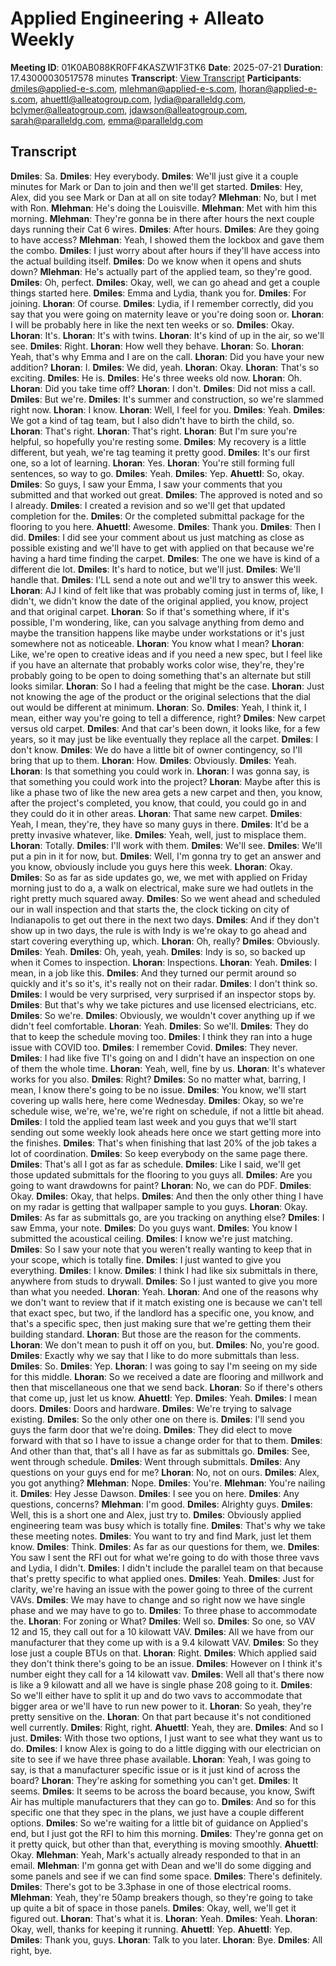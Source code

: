 # Applied Engineering + Alleato Weekly
**Meeting ID**: 01K0AB088KR0FF4KASZW1F3TK6
**Date**: 2025-07-21
**Duration**: 17.43000030517578 minutes
**Transcript**: [View Transcript](https://app.fireflies.ai/view/01K0AB088KR0FF4KASZW1F3TK6)
**Participants**: dmiles@applied-e-s.com, mlehman@applied-e-s.com, lhoran@applied-e-s.com, ahuettl@alleatogroup.com, lydia@paralleldg.com, bclymer@alleatogroup.com, jdawson@alleatogroup.com, sarah@paralleldg.com, emma@paralleldg.com

## Transcript
**Dmiles**: Sa.
**Dmiles**: Hey everybody.
**Dmiles**: We'll just give it a couple minutes for Mark or Dan to join and then we'll get started.
**Dmiles**: Hey, Alex, did you see Mark or Dan at all on site today?
**Mlehman**: No, but I met with Ron.
**Mlehman**: He's doing the Louisville.
**Mlehman**: Met with him this morning.
**Mlehman**: They're gonna be in there after hours the next couple days running their Cat 6 wires.
**Dmiles**: After hours.
**Dmiles**: Are they going to have access?
**Mlehman**: Yeah, I showed them the lockbox and gave them the combo.
**Dmiles**: I just worry about after hours if they'll have access into the actual building itself.
**Dmiles**: Do we know when it opens and shuts down?
**Mlehman**: He's actually part of the applied team, so they're good.
**Dmiles**: Oh, perfect.
**Dmiles**: Okay, well, we can go ahead and get a couple things started here.
**Dmiles**: Emma and Lydia, thank you for.
**Dmiles**: For joining.
**Lhoran**: Of course.
**Dmiles**: Lydia, if I remember correctly, did you say that you were going on maternity leave or you're doing soon or.
**Lhoran**: I will be probably here in like the next ten weeks or so.
**Dmiles**: Okay.
**Lhoran**: It's.
**Lhoran**: It's with twins.
**Lhoran**: It's kind of up in the air, so we'll see.
**Dmiles**: Right.
**Lhoran**: How well they behave.
**Lhoran**: So.
**Lhoran**: Yeah, that's why Emma and I are on the call.
**Lhoran**: Did you have your new addition?
**Lhoran**: I.
**Dmiles**: We did, yeah.
**Lhoran**: Okay.
**Lhoran**: That's so exciting.
**Dmiles**: He is.
**Dmiles**: He's three weeks old now.
**Lhoran**: Oh.
**Lhoran**: Did you take time off?
**Lhoran**: I don't.
**Dmiles**: Did not miss a call.
**Dmiles**: But we're.
**Dmiles**: It's summer and construction, so we're slammed right now.
**Lhoran**: I know.
**Lhoran**: Well, I feel for you.
**Dmiles**: Yeah.
**Dmiles**: We got a kind of tag team, but I also didn't have to birth the child, so.
**Lhoran**: That's right.
**Lhoran**: That's right.
**Lhoran**: But I'm sure you're helpful, so hopefully you're resting some.
**Dmiles**: My recovery is a little different, but yeah, we're tag teaming it pretty good.
**Dmiles**: It's our first one, so a lot of learning.
**Lhoran**: Yes.
**Lhoran**: You're still forming full sentences, so way to go.
**Dmiles**: Yeah.
**Dmiles**: Yep.
**Ahuettl**: So, okay.
**Dmiles**: So guys, I saw your Emma, I saw your comments that you submitted and that worked out great.
**Dmiles**: The approved is noted and so I already.
**Dmiles**: I created a revision and so we'll get that updated completion for the.
**Dmiles**: Or the completed submittal package for the flooring to you here.
**Ahuettl**: Awesome.
**Dmiles**: Thank you.
**Dmiles**: Then I did.
**Dmiles**: I did see your comment about us just matching as close as possible existing and we'll have to get with applied on that because we're having a hard time finding the carpet.
**Dmiles**: The one we have is kind of a different die lot.
**Dmiles**: It's hard to notice, but we'll just.
**Dmiles**: We'll handle that.
**Dmiles**: I'LL send a note out and we'll try to answer this week.
**Lhoran**: AJ I kind of felt like that was probably coming just in terms of, like, I didn't, we didn't know the date of the original applied, you know, project and that original carpet.
**Lhoran**: So if that's something where, if it's possible, I'm wondering, like, can you salvage anything from demo and maybe the transition happens like maybe under workstations or it's just somewhere not as noticeable.
**Lhoran**: You know what I mean?
**Lhoran**: Like, we're open to creative ideas and if you need a new spec, but I feel like if you have an alternate that probably works color wise, they're, they're probably going to be open to doing something that's an alternate but still looks similar.
**Lhoran**: So I had a feeling that might be the case.
**Lhoran**: Just not knowing the age of the product or the original selections that the dial out would be different at minimum.
**Lhoran**: So.
**Dmiles**: Yeah, I think it, I mean, either way you're going to tell a difference, right?
**Dmiles**: New carpet versus old carpet.
**Dmiles**: And that car's been down, it looks like, for a few years, so it may just be like eventually they replace all the carpet.
**Dmiles**: I don't know.
**Dmiles**: We do have a little bit of owner contingency, so I'll bring that up to them.
**Lhoran**: How.
**Dmiles**: Obviously.
**Dmiles**: Yeah.
**Lhoran**: Is that something you could work in.
**Lhoran**: I was gonna say, is that something you could work into the project?
**Lhoran**: Maybe after this is like a phase two of like the new area gets a new carpet and then, you know, after the project's completed, you know, that could, you could go in and they could do it in other areas.
**Lhoran**: That same new carpet.
**Dmiles**: Yeah, I mean, they're, they have so many guys in there.
**Dmiles**: It'd be a pretty invasive whatever, like.
**Dmiles**: Yeah, well, just to misplace them.
**Lhoran**: Totally.
**Dmiles**: I'll work with them.
**Dmiles**: We'll see.
**Dmiles**: We'll put a pin in it for now, but.
**Dmiles**: Well, I'm gonna try to get an answer and you know, obviously include you guys here this week.
**Lhoran**: Okay.
**Dmiles**: So as far as side updates go, we, we met with applied on Friday morning just to do a, a walk on electrical, make sure we had outlets in the right pretty much squared away.
**Dmiles**: So we went ahead and scheduled our in wall inspection and that starts the, the clock ticking on city of Indianapolis to get out there in the next two days.
**Dmiles**: And if they don't show up in two days, the rule is with Indy is we're okay to go ahead and start covering everything up, which.
**Lhoran**: Oh, really?
**Dmiles**: Obviously.
**Dmiles**: Yeah.
**Dmiles**: Oh, yeah, yeah.
**Dmiles**: Indy is so, so backed up when it Comes to inspection.
**Lhoran**: Inspections.
**Lhoran**: Yeah.
**Dmiles**: I mean, in a job like this.
**Dmiles**: And they turned our permit around so quickly and it's so it's, it's really not on their radar.
**Dmiles**: I don't think so.
**Dmiles**: I would be very surprised, very surprised if an inspector stops by.
**Dmiles**: But that's why we take pictures and use licensed electricians, etc.
**Dmiles**: So we're.
**Dmiles**: Obviously, we wouldn't cover anything up if we didn't feel comfortable.
**Lhoran**: Yeah.
**Dmiles**: So we'll.
**Dmiles**: They do that to keep the schedule moving too.
**Dmiles**: I think they ran into a huge issue with COVID too.
**Dmiles**: I remember Covid.
**Dmiles**: They never.
**Dmiles**: I had like five TI's going on and I didn't have an inspection on one of them the whole time.
**Lhoran**: Yeah, well, fine by us.
**Lhoran**: It's whatever works for you also.
**Dmiles**: Right?
**Dmiles**: So no matter what, barring, I mean, I know there's going to be no issue.
**Dmiles**: You know, we'll start covering up walls here, here come Wednesday.
**Dmiles**: Okay, so we're schedule wise, we're, we're, we're right on schedule, if not a little bit ahead.
**Dmiles**: I told the applied team last week and you guys that we'll start sending out some weekly look aheads here once we start getting more into the finishes.
**Dmiles**: That's when finishing that last 20% of the job takes a lot of coordination.
**Dmiles**: So keep everybody on the same page there.
**Dmiles**: That's all I got as far as schedule.
**Dmiles**: Like I said, we'll get those updated submittals for the flooring to you guys all.
**Dmiles**: Are you going to want drawdowns for paint?
**Lhoran**: No, we can do PDF.
**Dmiles**: Okay.
**Dmiles**: Okay, that helps.
**Dmiles**: And then the only other thing I have on my radar is getting that wallpaper sample to you guys.
**Lhoran**: Okay.
**Dmiles**: As far as submittals go, are you tracking on anything else?
**Dmiles**: I saw Emma, your note.
**Dmiles**: Do you guys want.
**Dmiles**: You know I submitted the acoustical ceiling.
**Dmiles**: I know we're just matching.
**Dmiles**: So I saw your note that you weren't really wanting to keep that in your scope, which is totally fine.
**Dmiles**: I just wanted to give you everything.
**Dmiles**: I know.
**Dmiles**: I think I had like six submittals in there, anywhere from studs to drywall.
**Dmiles**: So I just wanted to give you more than what you needed.
**Lhoran**: Yeah.
**Lhoran**: And one of the reasons why we don't want to review that if it match existing one is because we can't tell that exact spec, but two, if the landlord has a specific one, you know, and that's a specific spec, then just making sure that we're getting them their building standard.
**Lhoran**: But those are the reason for the comments.
**Lhoran**: We don't mean to push it off on you, but.
**Dmiles**: No, you're good.
**Dmiles**: Exactly why we say that I like to do more submittals than less.
**Dmiles**: So.
**Dmiles**: Yep.
**Lhoran**: I was going to say I'm seeing on my side for this middle.
**Lhoran**: So we received a date are flooring and millwork and then that miscellaneous one that we send back.
**Lhoran**: So if there's others that come up, just let us know.
**Ahuettl**: Yep.
**Dmiles**: Yeah.
**Dmiles**: I mean doors.
**Dmiles**: Doors and hardware.
**Dmiles**: We're trying to salvage existing.
**Dmiles**: So the only other one on there is.
**Dmiles**: I'll send you guys the farm door that we're doing.
**Dmiles**: They did elect to move forward with that so I have to issue a change order for that to them.
**Dmiles**: And other than that, that's all I have as far as submittals go.
**Dmiles**: See, went through schedule.
**Dmiles**: Went through submittals.
**Dmiles**: Any questions on your guys end for me?
**Lhoran**: No, not on ours.
**Dmiles**: Alex, you got anything?
**Mlehman**: Nope.
**Dmiles**: You're.
**Mlehman**: You're nailing it.
**Dmiles**: Hey Jesse Dawson.
**Dmiles**: I see you on here.
**Dmiles**: Any questions, concerns?
**Mlehman**: I'm good.
**Dmiles**: Alrighty guys.
**Dmiles**: Well, this is a short one and Alex, just try to.
**Dmiles**: Obviously applied engineering team was busy which is totally fine.
**Dmiles**: That's why we take these meeting notes.
**Dmiles**: You want to try and find Mark, just let them know.
**Dmiles**: Think.
**Dmiles**: As far as our questions for them, we.
**Dmiles**: You saw I sent the RFI out for what we're going to do with those three vavs and Lydia, I didn't.
**Dmiles**: I didn't include the parallel team on that because that's pretty specific to what applied ones.
**Dmiles**: Yeah.
**Dmiles**: Just for clarity, we're having an issue with the power going to three of the current VAVs.
**Dmiles**: We may have to change and so right now we have single phase and we may have to go to.
**Dmiles**: To three phase to accommodate the.
**Lhoran**: For zoning or What?
**Dmiles**: Well so.
**Dmiles**: So one, so VAV 12 and 15, they call out for a 10 kilowatt VAV.
**Dmiles**: All we have from our manufacturer that they come up with is a 9.4 kilowatt VAV.
**Dmiles**: So they lose just a couple BTUs on that.
**Lhoran**: Right.
**Dmiles**: Which applied said they don't think there's going to be an issue.
**Dmiles**: However on I think it's number eight they call for a 14 kilowatt vav.
**Dmiles**: Well all that's there now is like a 9 kilowatt and all we have is single phase 208 going to it.
**Dmiles**: So we'll either have to split it up and do two vavs to accommodate that bigger area or we'll have to run new power to it.
**Lhoran**: So yeah, they're pretty sensitive on the.
**Lhoran**: On that part because it's not conditioned well currently.
**Dmiles**: Right, right.
**Ahuettl**: Yeah, they are.
**Dmiles**: And so I just.
**Dmiles**: With those two options, I just want to see what they want us to do.
**Dmiles**: I know Alex is going to do a little digging with our electrician on site to see if we have three phase available.
**Lhoran**: Yeah, I was going to say, is that a manufacturer specific issue or is it just kind of across the board?
**Lhoran**: They're asking for something you can't get.
**Dmiles**: It seems.
**Dmiles**: It seems to be across the board because, you know, Swift Air has multiple manufacturers that they can go to.
**Dmiles**: And so for this specific one that they spec in the plans, we just have a couple different options.
**Dmiles**: So we're waiting for a little bit of guidance on Applied's end, but I just got the RFI to him this morning.
**Dmiles**: They're gonna get on it pretty quick, but other than that, everything is moving smoothly.
**Ahuettl**: Okay.
**Mlehman**: Yeah, Mark's actually already responded to that in an email.
**Mlehman**: I'm gonna get with Dean and we'll do some digging and some panels and see if we can find some space.
**Dmiles**: There's definitely.
**Dmiles**: There's got to be 3.3phase in one of those electrical rooms.
**Mlehman**: Yeah, they're 50amp breakers though, so they're going to take up quite a bit of space in those panels.
**Dmiles**: Okay, well, we'll get it figured out.
**Lhoran**: That's what it is.
**Lhoran**: Yeah.
**Dmiles**: Yeah.
**Lhoran**: Okay, well, thanks for keeping it running.
**Ahuettl**: Yep.
**Ahuettl**: Yep.
**Dmiles**: Thank you, guys.
**Lhoran**: Talk to you later.
**Lhoran**: Bye.
**Dmiles**: All right, bye.